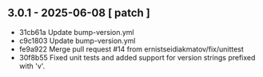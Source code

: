 ## 3.0.1 - 2025-06-08 [ patch ]

- 31cb61a Update bump-version.yml
- c9c1803 Update bump-version.yml
- fe9a922 Merge pull request #14 from ernistseidiakmatov/fix/unittest
- 30f8b55 Fixed unit tests and added support for version strings prefixed with 'v'.

